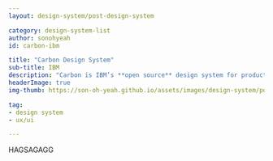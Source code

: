 ```yaml
---
layout: design-system/post-design-system

category: design-system-list
author: sonohyeah
id: carbon-ibm

title: "Carbon Design System"
sub-title: IBM
description: "Carbon is IBM’s **open source** design system for products and digital experiences. With the IBM Design Language as its foundation, the system consists of working code, design tools and resources, human interface guidelines, and a vibrant community of contributors."
headerImage: true
img-thumb: https://son-oh-yeah.github.io/assets/images/design-system/poster-carbon-design-system.jpg

tag:
- design system
- ux/ui

---
```



HAGSAGAGG

